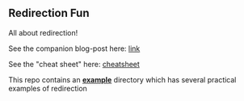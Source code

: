 ## Redirection Fun

All about redirection!

See the companion blog-post here: [link](https://hackernoon.com/utility-post-stdout-stderr-redirection-for-the-perplexed-curious-463dfbe377ee)

See the "cheat sheet" here: [cheatsheet](./cheatsheet.md)

This repo contains an **[example](./example)** directory which has several practical examples of redirection
